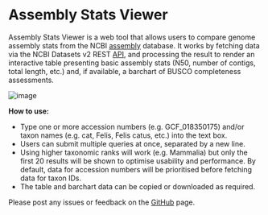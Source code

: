 # Assembly Stats Viewer
Assembly Stats Viewer is a web tool that allows users to compare genome assembly stats from the NCBI [assembly](https://www.ncbi.nlm.nih.gov/assembly) database. It works by fetching data via the NCBI Datasets v2 REST [API](https://www.ncbi.nlm.nih.gov/datasets/docs/v2/reference-docs/rest-api/#auth), and processing the result to render an interactive table presenting basic assembly stats (N50, number of contigs, total length, etc.) and, if available, a barchart of BUSCO completeness assessments.

![image](https://github.com/Tom-Jenkins/AssemblyStatsViewer/assets/20986547/c4475ab3-e0b2-43f2-98d4-b2d133f5957b)

**How to use:**

- Type one or more accession numbers (e.g. GCF_018350175) and/or taxon names (e.g. cat, Felis, Felis catus, etc.) into the text box.
- Users can submit multiple queries at once, separated by a new line.
- Using higher taxonomic ranks will work (e.g. Mammalia) but only the first 20 results will be shown to optimise usability and performance. By default, data for accession numbers will be prioritised before fetching data for taxon IDs.
- The table and barchart data can be copied or downloaded as required.

Please post any issues or feedback on the [GitHub](https://github.com/Tom-Jenkins/AssemblyStatsViewer) page.
